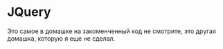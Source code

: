# JQuery
Это самое в домашке на закоменченный код не смотрите, это другая домашка, которую я еще не сделал.
